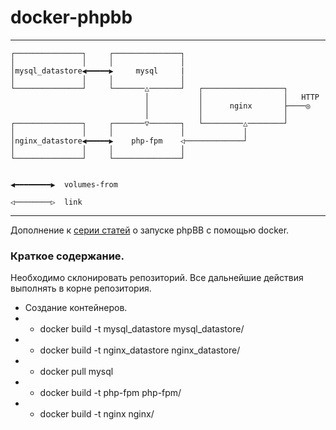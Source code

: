 # docker-phpbb
---
	┌───────────────┐     ┌───────────────┐                               
	│               │     │               │                               
	│mysql_datastore◀━━━━━▶     mysql     |                 
	│               │     │               │                              
	└───────────────┘     └───────△───────┘   ┌──────────────────┐        
	                              │           │                  │   HTTP 
	                              │           │      nginx       ├────◎   
	                              │           │                  │        
	┌───────────────┐     ┌───────▽───────┐   └─────────△────────┘        
	│               │     │               │             │                 
	│nginx_datastore◀━━━━━▶    php-fpm    ◁─────────────┘                 
	│               │     │               │                               
	└───────────────┘     └───────────────┘                               
	                                                                      
	                                                                      
	◀━━━━━━━━▶  volumes-from                                              
	                                                                      
	◁────────▷  link                                                      	
---

Дополнение к <a href="/posts/2015/03/01/chast-12-mysql-php-nginx-via-docker/" target="_blank">серии статей</a> о запуске phpBB с помощью docker.

### Краткое содержание.

Необходимо склонировать репозиторий. Все дальнейшие действия выполнять в корне репозитория.

* Создание контейнеров.
* * docker build -t mysql_datastore mysql_datastore/  
* * docker build -t nginx_datastore nginx_datastore/  
* * docker pull mysql  
* * docker build -t php-fpm php-fpm/  
* * docker build -t nginx nginx/  

